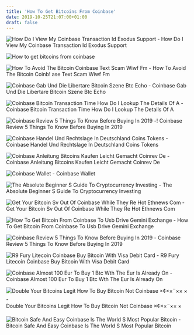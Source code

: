 ```yaml
---
title: 'How To Get Bitcoins From Coinbase'
date: 2019-10-25T21:07:00+01:00
draft: false
---
```


![How Do I View My Coinbase Transaction Id Exodus Support - ](https://d33v4339jhl8k0.cloudfront.net/docs/assets/59907929042863033a1bf144/images/59fb4e0d2c7d3a272c0d56ff/file-CEdxevzAsS.png "How Do I View My Coinbase Transaction Id Exodus Support | How to get bitcoins from coinbase") How Do I View My Coinbase Transaction Id Exodus Support

![How to get bitcoins from coinbase](https://coinlist.me/wp-content/uploads/2018/03/Buy-Bitcoin-Coinbase-1.png "How to get bitcoins from coinbase") 

![How To Avoid The Bitcoin Coinbase Text Scam Wiwf Fm - ](http://images.tritondigitalcms.com/6616/sites/482/2018/02/12122812/27999170_10211179773586506_1504441541_o.jpg "How To Avoid The Bitcoin Coinbase Text Scam Wiwf Fm | How to get bitcoins from coinbase") How To Avoid The Bitcoin Coinb! ase Text Scam Wiwf Fm

![Coinbase Gab Und Die Libertare Bitcoin Szene Btc Echo - ](https://www.btc-echo.de/wp-content/uploads/2019/01/shutterstock_1194616360-680x405.jpg "Coinbase Gab Und Die Libertare Bitcoin Szene Btc Echo | How to get bitcoins from coinbase") Coinbase Gab Und Die Libertare Bitcoin Szene Btc Echo

![Coinbase Bitcoin Transaction Time How Do I Lookup The Details Of A - ](http://hi-berlin.de/img/5729af0a19cf2e5716aa9a3fdcfb6598.jpg "Coinbase Bitcoin Transaction Time How Do I Lookup The Details Of A | How to get bitcoins from coinbase") Coinbase Bitcoin Transaction Time How Do I Lookup The Details Of A

![Coinbase Review 5 Things To Know Before Buying In 2019 - ](https://www.buybitcoinworldwide.com/img/kb/cbbuy.png "Coinbase Review 5 Things To Kno!   w Before Buying In 2019 | How to get bitcoins from coinbase")! Coinbase Review 5 Things To Know Before Buying In 2019

![Coinbase Handel Und Rechtslage In Deutschland Coins Tokens - ](https://coinsundtokens.com/wp-content/uploads/2019/02/Coinbase.jpg "Coinbase Handel Und Rechtslage In Deutschland Coins Tokens | How to get bitcoins from coinbase") Coinbase Handel Und Rechtslage In Deutschland Coins Tokens

![Coinbase Anleitung Bitcoins Kaufen Leicht Gemacht Coinrev De - ](https://www.coinrev.de/wp-content/uploads/2018/02/coinbase.jpg "Coinbase Anleitung Bitcoins Kaufen Leicht Gemacht Coinrev De | How to get bitcoins from coinbase") Coinbase Anleitung Bitcoins Kaufen Leicht Gemacht Coinrev De

![Coinbase Wallet - ](https://wallet.coinbase.com/assets/images/hero/wallet-image.png "Coinbase Wallet | How to get bitcoins from c!   oinbase") Coinbase Wallet

![The Absolute Beginner S Guide To Cryptocurrency Investing - ](https://miro.medium.com/max/1400/0*FzZHPOAjCzy0OFbr. "The Absolute Beginner S Guide To Cryptocurrency Investing | How to get bitcoins from coinbase") The Absolute Beginner S Guide To Cryptocurrency Investing

![Get Your Bitcoin Sv Out Of Coinbase While They Re Hot Ethnews Com - ](https://cdn.ethnews.com/images/2048x1024/Get-Your-Bitcoin-SV-Out-of-Coinbase-While-Theyre-Hot-02-15-2019-2048x1024.jpg "Get Your Bitcoin Sv Out Of Coinbase While They Re Hot Ethnews Com | How to get bitcoins from coinbase") Get Your Bitcoin Sv Out Of Coinbase While They Re Hot Ethnews Com

![How To Get Bitcoin From Coinbase To Usb Drive Gemini Exchange - ](https://i.redd.it/jb8b9hjfny601.png "H!   ow To Get Bitcoin From Coinbase To Usb Drive Gemini Exchange | How to g!   et bitcoins from coinbase") How To Get Bitcoin From Coinbase To Usb Drive Gemini Exchange

![Coinbase Review 5 Things To Know Before Buying In 2019 - ](https://www.buybitcoinworldwide.com/img/kb/cbwallet.png "Coinbase Review 5 Things To Know Before Buying In 2019 | How to get bitcoins from coinbase") Coinbase Review 5 Things To Know Before Buying In 2019

![R9 Fury Litecoin Coinbase Buy Bitcoin With Visa Debit Card - ](https://bitcoinbestbuy.com/wp-content/uploads/2018/08/coinbase-pro-gdax-funds-transfer.jpg "R9 Fury Litecoin Coinbase Buy Bitcoin With Visa Debit Card | How to get bitcoins from coinbase") R9 Fury Litecoin Coinbase Buy Bitcoin With Visa Debit Card

![Coinbase Almost 100 Eur To Buy 1 Btc Wth The Eur Is Already On - ](https://i.redd.it/1ojuy30141xz.png "Coinbase Almost 100 Eur To Buy 1 Btc Wth The Eur Is Already On | How to get bitcoins from coinbase") Coinbase Almost 100 Eur To Buy 1 Btc Wth The Eur Is Already On

![Double Your Bitcoins Legit How To Buy Bitcoin Not Coinbase ×¢××¨×× × - ](https://i.redd.it/yjpr1ay773111.jpg "Double Your Bitcoins Legit How To Buy Bitcoin Not Coinbase ×¢××¨×× × | How to get bitcoins from coinbase") Double Your Bitcoins Legit How To Buy Bitcoin Not Coinbase ×¢××¨×× ×

![Bitcoin Safe And Easy Coinbase Is The World S Most Popular Bitcoin - ](https://i.pinimg.com/originals/31/47/98/3147984ce97069f2e70fc3951e7e9601.jpg "Bitcoin Safe And Easy Coinbase Is The World S Most Popular Bitcoin | How to get bitcoins from coinbase") Bitcoin Safe And Easy Coinbase Is The World S Most Popular Bitcoin